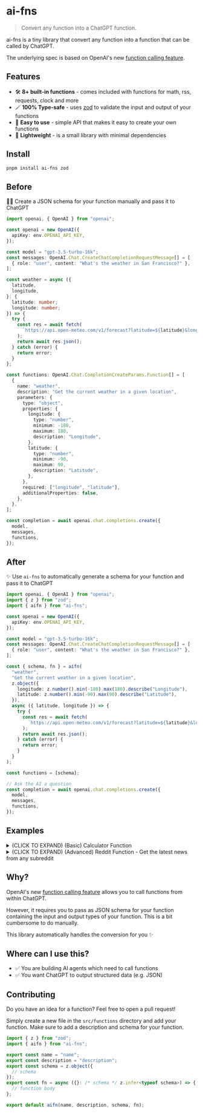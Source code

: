 # ai-fns

> Convert any function into a ChatGPT function.

ai-fns is a tiny library that convert any function into a function that can be called by ChatGPT.

The underlying spec is based on OpenAI's new [function calling feature](https://platform.openai.com/docs/guides/gpt/function-calling).

## Features

- 🛠️ **8+ built-in functions** - comes included with functions for math, rss, requests, clock and more
- 🪄 **100% Type-safe** - uses [zod](https://zod.dev/) to validate the input and output of your functions
- 👶 **Easy to use** - simple API that makes it easy to create your own functions
- 💨 **Lightweight** - is a small library with minimal dependencies

## Install

```sh
pnpm install ai-fns zod
```

## Before

😮‍💨 Create a JSON schema for your function manually and pass it to ChatGPT

```ts
import openai, { OpenAI } from "openai";

const openai = new OpenAI({
  apiKey: env.OPENAI_API_KEY,
});

const model = "gpt-3.5-turbo-16k";
const messages: OpenAI.Chat.CreateChatCompletionRequestMessage[] = [
  { role: "user", content: "What's the weather in San Francisco?" },
];

const weather = async ({
  latitude,
  longitude,
}: {
  latitude: number;
  longitude: number;
}) => {
  try {
    const res = await fetch(
      `https://api.open-meteo.com/v1/forecast?latitude=${latitude}&longitude=${longitude}&current_weather=true`
    );
    return await res.json();
  } catch (error) {
    return error;
  }
};

const functions: OpenAI.Chat.CompletionCreateParams.Function[] = [
  {
    name: "weather",
    description: "Get the current weather in a given location",
    parameters: {
      type: "object",
      properties: {
        longitude: {
          type: "number",
          minimum: -180,
          maximum: 180,
          description: "Longitude",
        },
        latitude: {
          type: "number",
          minimum: -90,
          maximum: 90,
          description: "Latitude",
        },
      },
      required: ["longitude", "latitude"],
      additionalProperties: false,
    },
  },
];

const completion = await openai.chat.completions.create({
  model,
  messages,
  functions,
});
```

## After

✨ Use `ai-fns` to automatically generate a schema for your function and pass it to ChatGPT

```ts
import openai, { OpenAI } from "openai";
import { z } from "zod";
import { aifn } from "ai-fns";

const openai = new OpenAI({
  apiKey: env.OPENAI_API_KEY,
});

const model = "gpt-3.5-turbo-16k";
const messages: OpenAI.Chat.CreateChatCompletionRequestMessage[] = [
  { role: "user", content: "What's the weather in San Francisco?" },
];

const { schema, fn } = aifn(
  "weather",
  "Get the current weather in a given location",
  z.object({
    longitude: z.number().min(-180).max(180).describe("Longitude"),
    latitude: z.number().min(-90).max(90).describe("Latitude"),
  }),
  async ({ latitude, longitude }) => {
    try {
      const res = await fetch(
        `https://api.open-meteo.com/v1/forecast?latitude=${latitude}&longitude=${longitude}&current_weather=true`
      );
      return await res.json();
    } catch (error) {
      return error;
    }
  }
);

const functions = [schema];

// Ask the AI a question
const completion = await openai.chat.completions.create({
  model,
  messages,
  functions,
});
```

<!-- ## Usage

```ts
// functions/add.ts

import { z } from "zod";
import { aifn } from "ai-fns";

export const name = "add";
export const description = "add two numbers";

export const schema = z.object({
  a: z.number(),
  b: z.number(),
});

export const fn = async ({ a, b }: z.infer<typeof schema>) => {
  return a + b;
};

export default aifn(name, description, schema, fn);
```

```ts
// index.ts

import { OpenAI } from "openai";
import add from "./functions/add";

const openai = new OpenAI({
  apiKey: "sk-****************************",
});

const model = "gpt-4";
const messages = [{ role: "user", content: "What is 9 + 10?" }];
const functions = [add.schema]; // add your function's schema here

const res = await openai.chat.completions.create({
  model,
  functions,
  messages,
});

console.log(res.data.choices[0].message);
``` -->

## Examples

<details>
<summary>
(CLICK TO EXPAND) (Basic) Calculator Function
</summary>

Here's an example of a function that calculates the output of a given mathematical expression:

```ts
import { Parser } from "expr-eval";
import { z } from "zod";
import { aifn } from "ai-fns";

const parser = new Parser();

export default aifn(
  "calculator",
  "Calculate the output of a given mathematical expression",
  z.object({
    expression: z.string(),
  }),
  ({ expression }) => {
    try {
      const result = parser.parse(expression).evaluate();
      return result;
    } catch (error) {
      return `Failed to execute script: ${error.message}`;
    }
  }
);
```

Now, you can just ask ChatGPT to do some math for you:

```
User: What's 45^(2.12) / 45?
Assistant: The result of 45^(2.12) / 45 is approximately 71.06.
```

</details>

<details>
<summary>
(CLICK TO EXPAND) (Advanced) Reddit Function - Get the latest news from any subreddit
</summary>

Here's an example of a function that fetches the latest news from an rss feed:

```ts
import { z } from "zod";
import { aifn } from "ai-fns";

const name = "reddit";
const description = "Get stories from reddit";
const schema = z.object({
  subreddit: z.string().optional().default("all").describe("Subreddit"),
  limit: z.number().optional().default(5).describe("Limit"),
  category: z
    .enum(["hot", "new", "random", "top", "rising", "controversial"])
    .default("hot")
    .describe("category"),
});

const reddit = async ({
  subreddit,
  category,
  limit,
}: z.infer<typeof schema>) => {
  try {
    const params = new URLSearchParams({
      limit: limit.toString(),
    });
    const url = `https://www.reddit.com/r/${subreddit}/${category}.json?${params.toString()}`;
    const res = await fetch(url);
    return await res.json();
  } catch (error) {
    console.log(error);
    return error;
  }
};

export default aifn(name, description, schema, reddit);
```

```
User: What's the top story on /r/programming today?
Assistant: The top story on /r/programming is "Crumb: A New Programming Language Where There are No Keywords, and Everything is a Function". You can read more about it [here](https://github.com/liam-ilan/crumb). It has received 201 upvotes and has 25 comments.
```

</details>

## Why?

OpenAI's new [function calling feature](https://platform.openai.com/docs/guides/gpt/function-calling) allows you to call functions from within ChatGPT.

However, it requires you to pass as JSON schema for your function containing the input and output types of your function. This is a bit cumbersome to do manually.

This library automatically handles the conversion for you ✨

## Where can I use this?

- ✅ You are building AI agents which need to call functions
- ✅ You want ChatGPT to output structured data (e.g. JSON)

## Contributing

Do you have an idea for a function? Feel free to open a pull request!

Simply create a new file in the `src/functions` directory and add your function. Make sure to add a description and schema for your function.

```ts
import { z } from "zod";
import { aifn } from "ai-fns";

export const name = "name";
export const description = "description";
export const schema = z.object({
  // schema
});
export const fn = async ({}: /* schema */ z.infer<typeof schema>) => {
  // function body
};

export default aifn(name, description, schema, fn);
```
